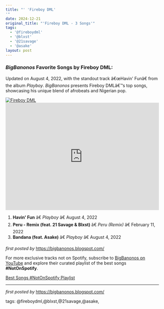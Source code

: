 ```yaml
---
title: "' 'Fireboy DML'
'"
date: 2024-12-21
original_title: "'Fireboy DML - 3 Songs'"
tags:
  - '@fireboydml'
  - '@blxst'
  - '@21savage'
  - '@asake'
layout: post
---
```

<h3><em>BigBanonos</em> Favorite Songs by Fireboy DML:</h3> <p>Updated on August 4, 2022, with the standout track â€œHavin' Funâ€ from the album <em>Playboy</em>. <em>BigBanonos</em> presents Fireboy DMLâ€™s top songs, showcasing his unique blend of afrobeats and Nigerian pop.</p> <!--Image-->
<div class="separator"> <a href="https://media.pitchfork.com/photos/62eaa945333bbef25bbc22ac/master/pass/Fireboy-DML-Playboy.jpg" > <img alt="Fireboy DML" src="https://media.pitchfork.com/photos/62eaa945333bbef25bbc22ac/master/pass/Fireboy-DML-Playboy.jpg" /> </a>
</div> <!--Spotify Playlist Embed-->
<iframe allow="autoplay; clipboard-write; encrypted-media; fullscreen; picture-in-picture" allowfullscreen="" frameborder="0" height="352" loading="lazy" src="https://open.spotify.com/embed/playlist/3e3GiyNBM909bvArxhGNS5?utm_source=generator" width="100%"></iframe> <!--Song Listings-->
<ol> <li><strong>Havin' Fun</strong> â€ <em>Playboy</em> â€ August 4, 2022</li> <li><strong>Peru - Remix (feat. 21 Savage & Blxst)</strong> â€ <em>Peru (Remix)</em> â€ February 11, 2022</li> <li><strong>Bandana (feat. Asake)</strong> â€ <em>Playboy</em> â€ August 4, 2022</li>
</ol> <!--Tags-->
<p></p> <p><em>first posted by</em> <a href="https://bigbanonos.blogspot.com/" rel="noopener" target="_new">https://bigbanonos.blogspot.com/</a></p>


<!--Subscribe and Playlist Links-->
<div>
    <p>For more exclusive tracks not on Spotify, subscribe to <a href="https://www.youtube.com/@BigBanonos" target="_blank">BigBanonos on YouTube</a> and explore their curated playlist of the best songs <strong>#NotOnSpotify</strong>.</p>
    <p><a href="https://www.youtube.com/playlist?list=PLtuNtuTatqI0kFahUCbtbfenC_ET5O_tr" target="_blank">Best Songs #NotOnSpotify Playlist<br /></a></p></div>

<hr />

<p><em>first posted by</em> <a href="https://bigbanonos.blogspot.com/" rel="noopener" target="_new">https://bigbanonos.blogspot.com/</a></p>

<p>tags: @fireboydml,@blxst,@21savage,@asake,</p>
